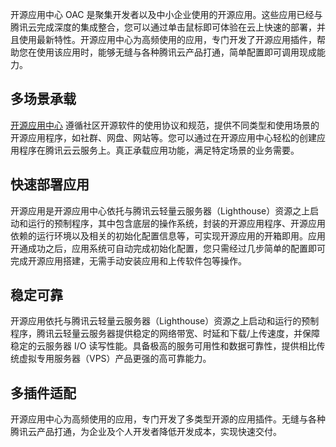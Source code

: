 开源应用中心 OAC 是聚集开发者以及中小企业使用的开源应用。这些应用已经与腾讯云完成深度的集成整合，您可以通过单击鼠标即可体验在云上快速的部署，并且使用最新特性。开源应用中心为高频使用的应用，专门开发了开源应用插件，帮助您在使用该应用时，能够无缝与各种腾讯云产品打通，简单配置即可调用现成能力。


## 多场景承载
 [开源应用中心](https://oac.cloud.tencent.com/) 遵循社区开源软件的使用协议和规范，提供不同类型和使用场景的开源应用程序，如社群、网盘、网站等。您可以通过在开源应用中心轻松的创建应用程序在腾讯云云服务上。真正承载应用功能，满足特定场景的业务需要。

## 快速部署应用
开源应用是开源应用中心依托与腾讯云轻量云服务器（Lighthouse）资源之上启动和运行的预制程序，其中包含底层的操作系统，封装的开源应用程序、开源应用依赖的运行环境以及相关的初始化配置信息等，可实现开源应用的开箱即用。应用开通成功之后，应用系统可自动完成初始化配置，您只需经过几步简单的配置即可完成开源应用搭建，无需手动安装应用和上传软件包等操作。

## 稳定可靠
开源应用依托与腾讯云轻量云服务器（Lighthouse）资源之上启动和运行的预制程序，腾讯云轻量云服务器提供稳定的网络带宽、时延和下载/上传速度，并保障稳定的云服务器 I/O 读写性能。具备极高的服务可用性和数据可靠性，提供相比传统虚拟专用服务器（VPS）产品更强的高可靠能力。

## 多插件适配
开源应用中心为高频使用的应用，专门开发了多类型开源的应用插件。无缝与各种腾讯云产品打通，为企业及个人开发者降低开发成本，实现快速交付。









